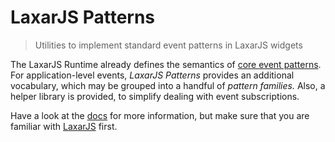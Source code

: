 # LaxarJS Patterns

> Utilities to implement standard event patterns in LaxarJS widgets

The LaxarJS Runtime already defines the semantics of [core event patterns](//github.com/LaxarJS/laxar/tree/master/docs/manuals/events.md#core-patterns).
For application-level events, _LaxarJS Patterns_ provides an additional vocabulary, which may be grouped into a handful of _pattern families._
Also, a helper library is provided, to simplify dealing with event subscriptions.

Have a look at the [docs](docs/index.md) for more information, but  make sure that you are familiar with [LaxarJS](//github.com/LaxarJS/laxar) first.
